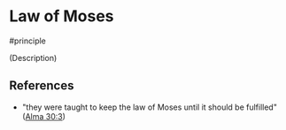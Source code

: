 # Law of Moses
#principle

(Description)

## References
- "they were taught to keep the law of Moses until it should be fulfilled" ([Alma 30:3](https://www.churchofjesuschrist.org/study/scriptures/bofm/alma/30?id=p3&lang=eng#p3))